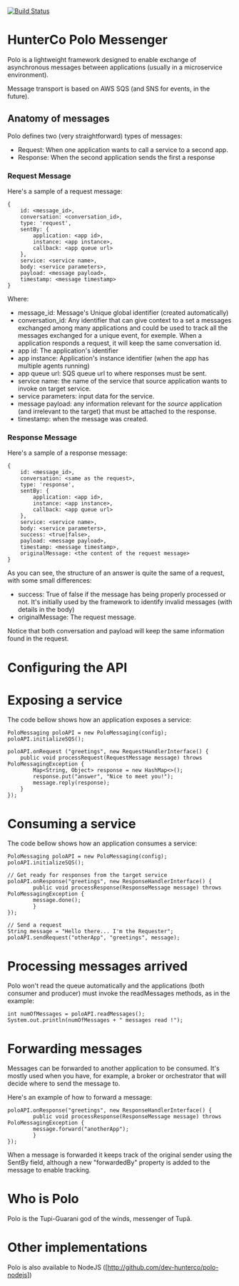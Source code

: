 [![Build Status](https://travis-ci.org/dev-hunterco/polo-java.svg?branch=master)](https://travis-ci.org/dev-hunterco/polo-java)

# HunterCo Polo Messenger

Polo is a lightweight framework designed to enable exchange of asynchronous messages between applications (usually in a microservice environment).

Message transport is based on AWS SQS (and SNS for events, in the future).

## Anatomy of messages

Polo defines two (very straightforward) types of messages:

* Request: When one application wants to call a service to a second app.
* Response: When the second application sends the first a response 

### Request Message

Here's a sample of a request message:

```
{ 
    id: <message_id>,
    conversation: <conversation_id>,
    type: 'request',
    sentBy: { 
        application: <app id>,
        instance: <app instance>,
        callback: <app queue url> 
    },
    service: <service name>,
    body: <service parameters>,
    payload: <message payload>,
    timestamp: <message timestamp>
}
```

Where:
* message_id: Message's Unique global identifier (created automatically)
* conversation_id: Any identifier that can give context to a set a messages exchanged among many applications and could be used to track all the messages exchanged for a unique event, for exemple. When a application responds a request, it will keep the same conversation id.
* app id: The application's identifier
* app instance: Application's instance identifier (when the app has multiple agents running)
* app queue url: SQS queue url to where responses must be sent.
* service name: the name of the service that source application wants to invoke on target service.
* service parameters: input data for the service.
* message payload: any information relevant for the *source* application (and irrelevant to the target) that must be attached to the response.
* timestamp: when the message was created.

### Response Message

Here's a sample of a response message:

```
{ 
    id: <message_id>,
    conversation: <same as the request>,
    type: 'response',
    sentBy: { 
        application: <app id>,
        instance: <app instance>,
        callback: <app queue url> 
    },
    service: <service name>,
    body: <service parameters>,
    success: <true|false>,
    payload: <message payload>,
    timestamp: <message timestamp>,
    originalMessage: <the content of the request message>
}
```

As you can see, the structure of an answer is quite the same of a request, with some small differences:
* success: True of false if the message has being properly processed or not. It's initially used by the framework to identify invalid messages (with details in the body)
* originalMessage: The request message.

Notice that both conversation and payload will keep the same information found in the request.

# Configuring the API

<pending>

# Exposing a service

The code bellow shows how an application exposes a service:

```
PoloMessaging poloAPI = new PoloMessaging(config);
poloAPI.initializeSQS();

poloAPI.onRequest ("greetings", new RequestHandlerInterface() {
	public void processRequest(RequestMessage message) throws PoloMessagingException {
	    Map<String, Object> response = new HashMap<>();
	    response.put("answer", "Nice to meet you!");
        message.reply(response);
	}
});

```

# Consuming a service

The code bellow shows how an application consumes a service:

```
PoloMessaging poloAPI = new PoloMessaging(config);
poloAPI.initializeSQS();

// Get ready for responses from the target service
poloAPI.onResponse("greetings", new ResponseHandlerInterface() {
    	public void processResponse(ResponseMessage message) throws PoloMessagingException {
		message.done();
    	}        	
});
   
// Send a request
String message = "Hello there... I'm the Requester";
poloAPI.sendRequest("otherApp", "greetings", message);

```

# Processing messages arrived

Polo won't read the queue automatically and the applications (both consumer and producer) must invoke the readMessages methods, as in the example:

```
int numOfMessages = poloAPI.readMessages();
System.out.println(numOfMessages + " messages read !");    
```

# Forwarding messages

Messages can be forwarded to another application to be consumed. It's mostly used when you have, for example, a broker or orchestrator that will decide where to send the message to.

Here's an example of how to forward a message:

```
poloAPI.onResponse("greetings", new ResponseHandlerInterface() {
    	public void processResponse(ResponseMessage message) throws PoloMessagingException {
		message.forward("anotherApp");
    	}        	
});
```

When a message is forwarded it keeps track of the original sender using the SentBy field, although a new "forwardedBy" property is added to the message to enable tracking.

# Who is Polo

Polo is the Tupi-Guarani god of the winds, messenger of Tupã.

# Other implementations

Polo is also available to NodeJS ([http://github.com/dev-hunterco/polo-nodejs])